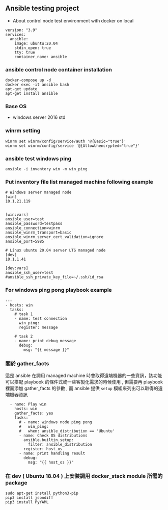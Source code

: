 ## Ansible testing project
- About control node test environment with docker on local
```
version: "3.9"
services:
  ansible:
    image: ubuntu:20.04
    stdin_open: true
    tty: true
    container_name: ansible
```

### ansible control node container installation
```shell=
docker-compose up -d
docker exec -it ansible bash
apt-get update
apt-get install ansible
```
### Base OS
- windows server 2016 std

### winrm setting
```shell=
winrm set winrm/config/service/auth '@{Basic="true"}'
winrm set winrm/config/service '@{AllowUnencrypted="true"}'
```
### ansible test windows ping
```
ansible -i inventory win -m win_ping
```

### Put inventory file list managed machine following example
```
# Windows server managed node
[win]
10.1.21.119


[win:vars]
ansible_user=test
ansible_password=testpass
ansible_connection=winrm
ansible_winrm_transport=basic
ansible_winrm_server_cert_validation=ignore
ansible_port=5985

# Linux ubuntu 20.04 server LTS managed node
[dev]
10.1.1.41

[dev:vars]
ansible_ssh_user=test
#ansible_ssh_private_key_file=~/.ssh/id_rsa
```

### For windows ping pong playbook example
```yaml=
---
- hosts: win
  tasks:
    # task 1
    - name: test connection
      win_ping:
      register: message

    # task 2
    - name: print debug message
      debug:
        msg: "{{ message }}"
```

### 關於 gather_facts
這是 ansible 在調用 managed machine 時會取得遠端機器的一些資訊，該功能可以搭配 playbook 的條件式或一些客製化需求的時候使用 , 但需要再 playbook 裡面添加 gather_facts 的參數 , 而 ansible 提供 `setup` 模組來列出可以取得的遠端機器資訊
```
  - name: Play win
    hosts: win
    gather_facts: yes
    tasks:
      # - name: windows node ping pong
      #   win_ping:
      #   when: ansible_distribution == 'Ubuntu'
      - name: Check OS distributions
        ansible.builtin.setup:
          filter: ansible_distribution
        register: host_os
      - name: print handling result
        debug:
          msg: "{{ host_os }}"
```

### 在 dev ( Ubuntu 18.04 ) 上安裝調用 docker_stack module 所需的 package
```
sudo apt-get install python3-pip
pip3 install jsondiff
pip3 install PyYAML
```